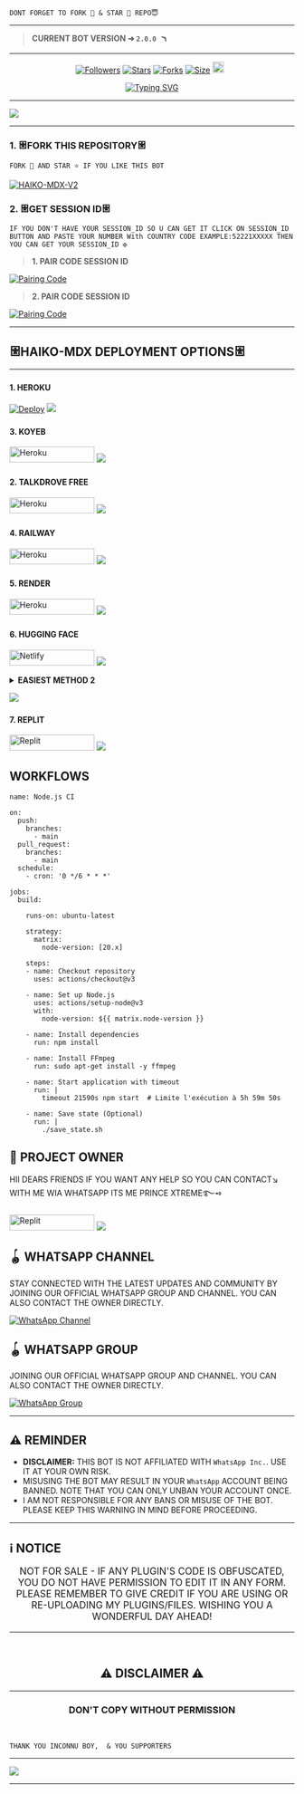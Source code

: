 
```
DONT FORGET TO FORK 🍴 & STAR 🌟 REPO😇
```
---

> **CURRENT BOT VERSION ➜ `2.0.0 🪃`**
---





  <p align="center">
<a href="https://github.com/mrfrank-ofc/followers"><img title="Followers" src="https://img.shields.io/github/followers/PROFESSEURMDX?color=blue&style=flat-square"></a>
<a href="https://github.com/PROFESSEURMDX/HAIKO-MDX-V2/stargazers/"><img title="Stars" src="https://img.shields.io/github/stars/PROFESSEURMDX/HAIKO-MDX-V2?color=blue&style=flat-square"></a>
<a href="https://github.com/PROFESSEURMDX/HAIKO-MDX-V2  /network/members"><img title="Forks" src="https://img.shields.io/github/forks/PROFESSEURMDX/HAIKO-MDX-V2?color=blue&style=flat-square"></a>
<a href="https://github.com/PROFESSEURMDX/HAIKO-MDX-V2/"><img title="Size" src="https://img.shields.io/github/repo-size/HAIKO-MDX-V2/HAIKO-MDX-V2?style=flat-square&color=green"></a>
<a href="https://github.com/PROFESSEURMDX/graphs/commit-activity"><img height="20" src="https://img.shields.io/badge/Maintained%3F-yes-green.svg"></a>&nbsp;&nbsp;
</p>

<p align="center">
  <a href="https://git.io/typing-svg">
    <img src="https://readme-typing-svg.demolab.com?font=Black+Ops+One&size=80&pause=1000&color=00FF00&center=true&vCenter=true&width=1000&height=200&lines=HAIKO-MDX-V2;VERSION+2025;BY+PRINCE+XTREME" alt="Typing SVG" />
  </a>
</p>
  
--- 

<a><img src='https://files.catbox.moe/yaj0eu.jpg'/></a>



***




### 1. 𐃁FORK THIS REPOSITORY𐃁

`FORK 🍴 AND STAR ⭐ IF YOU LIKE THIS BOT`

  <a href="https://github.com/PROFESSEURMDX/HAIKO-MDX-V2/fork"><img title="HAIKO-MDX-V2" src="https://img.shields.io/badge/FORK-HAIKO%20MDX%20V2-BOTh?color=indigo&style=for-the-badge&logo=stackshare"></a>
  
### 2. 𐃁GET SESSION ID𐃁 

`IF YOU DON'T HAVE YOUR SESSION_ID SO U CAN GET IT CLICK ON SESSION_ID BUTTON AND PASTE YOUR NUMBER With COUNTRY CODE EXAMPLE:52221XXXXX THEN YOU CAN GET YOUR SESSION_ID ✠`


> **1. PAIR CODE SESSION ID**

<a href='https://haiko-mdx-v2-session.onrender.com/' target="_blank">
  <img alt='Pairing Code' src='https://img.shields.io/badge/Get%20Pairing%20Code-orange?style=for-the-badge&logo=opencv&logoColor=black'/>
</a>
<br> 

> **2. PAIR CODE SESSION ID**

<a href='https://haiko-mdx-v2-session.onrender.com/' target="_blank">
  <img alt='Pairing Code' src='https://img.shields.io/badge/Get%20Pairing%20Code-darkpink?style=for-the-badge&logo=opencv&logoColor=black'/>
</a>
<br> 



---

### <h2 align="">𐃁HAIKO-MDX DEPLOYMENT OPTIONS𐃁</h2>

---

### <h4 align="">1. HEROKU</h4>
<p style="text-align: center; font-size: 1.2em;">


[![Deploy](https://www.herokucdn.com/deploy/button.svg)](https://dashboard.heroku.com/new?template=https://github.com/PROFESSEURMDX/HAIKO-MDX-V2)
<a><img src='https://i.imgur.com/LyHic3i.gif'/></a>

### <h4 align="">3. KOYEB</h4>
<p style="text-align: center; font-size: 1.2em;">

<p align="">
<a href='https://app.koyeb.com/services/deploy?type=git&repository=PROFESSEURMDX/HAIKO-MDX-V2&ports=3000&env[PREFIX]=.&env[SESSION_ID]=&env[ALWAYS_ONLINE]=false&env[MODE]=public&env[AUTO_STATUS_MSG]=SEEN%20STATUS%20BY%20PRINCE XTREME&env[AUTO_STATUS_REPLY]=false&env[AUTO_STATUS_SEEN]=true&env[AUTO_TYPING]=false&env[ANTI_LINK]=true&env[AUTO_REACT]=false&env[READ_MESSAGE]=false' target="_blank"><img alt='Heroku' src='https://img.shields.io/badge/-koyeb ‎ deploy-FF009D?style=for-the-badge&logo=koyeb&logoColor=white'/< width=150 height=28/p></a>
<a><img src='https://i.imgur.com/LyHic3i.gif'/></a>

### <h4 align="">2. TALKDROVE FREE</h4>
<p style="text-align: center; font-size: 1.2em;">
  
<p align="">
<a href='https://talkdrove.com/share-bot/' target="_blank"><img alt='Heroku' src='https://img.shields.io/badge/-TalkDrove ‎Deploy-6971FF?style=for-the-badge&logo=Github&logoColor=white'/< width=150 height=28/p></a>
  <a><img src='https://i.imgur.com/LyHic3i.gif'/></a>

### <h4 align="">4. RAILWAY</h4>
<p style="text-align: center; font-size: 1.2em;">

<p align="">
<a href='https://railway.app/new' target="_blank"><img alt='Heroku' src='https://img.shields.io/badge/-railway deploy-FF8700?style=for-the-badge&logo=railway&logoColor=white'/< width=150 height=28/p></a>
<a><img src='https://i.imgur.com/LyHic3i.gif'/></a>

### <h4 align="">5. RENDER</h4>
<p style="text-align: center; font-size: 1.2em;">
  
<p align="">
<a href='https://dashboard.render.com/web/new' target="_blank"><img alt='Heroku' src='https://img.shields.io/badge/-Render deploy-black?style=for-the-badge&logo=render&logoColot=white'/< width=150 height=28/p></a>
<a><img src='https://i.imgur.com/LyHic3i.gif'/></a>

### <h4 align="">6. HUGGING FACE</h4>
<p style="text-align: center; font-size: 1.2em;">
  
<p align="">
<a href='https://app.netlify.com/' target="_blank"><img alt='Netlify' src='https://img.shields.io/badge/-Netlify Deploy-CC00FF?style=for-the-badge&logo=huggingface&logoColor=white'/< width=150 height=28/p></a> </a>
<a><img src='https://i.imgur.com/LyHic3i.gif'/></a>
<details>
  
<b><strong><summary align="" style="color: Yello;">EASIEST METHOD 2</summary></strong></b>
<p style="text-align: center; font-size: 1.2em;">
 

## <h3 align=""> HOW TO DEPLOY ON HUGGING FACE</h3>
<h6 align-"center">
*❄️ DEPLOY HAIKO MDX ON HUGGING FACE FOR FREE !*

`Specs :`
- v2 CPU
- 16GB RAM

> `Steps to deploy`

`Step 1`
1. Go to hugginface.co/join and create an account and verify your email too.

`Step 2`
1. Go to https://huggingface.co/spaces/PROFESSEUR/HAIKO-MDX-V2

2. Tap on *three dots* _(as shown in image)_

3. Tap on *duplicate space* _(as shown in image)_

`Step 3`
1. Fill your details, e.g., Session ID, Bot Name, owner number etc...

2. Tap on *duplicate space shown below*

```After that wait 10 seconds & your have deployed it successfuly  for free 24/7```

> CREDITS 🎐

*ᴘᴏᴡᴇʀᴇᴅ ʙʏ ᴅᴇᴠ xᴛʀᴇᴍᴇ*</h6>

</details>

<a><img src='https://i.imgur.com/LyHic3i.gif'/></a>


### <h4 align="">7. REPLIT</h4>
<p style="text-align: center; font-size: 1.2em;">

<p align="">
<a href='https://replit.com/~' target="_blank"><img alt='Replit' src='https://img.shields.io/badge/-Replit Deploy-1976D2?style=for-the-badge&logo=replit&logoColor=white'/< width=150 height=28/p></a> </a>
<a><img src='https://i.imgur.com/LyHic3i.gif'/></a>


## WORKFLOWS

```
name: Node.js CI

on:
  push:
    branches:
      - main
  pull_request:
    branches:
      - main
  schedule:
    - cron: '0 */6 * * *'  

jobs:
  build:

    runs-on: ubuntu-latest

    strategy:
      matrix:
        node-version: [20.x]

    steps:
    - name: Checkout repository
      uses: actions/checkout@v3

    - name: Set up Node.js
      uses: actions/setup-node@v3
      with:
        node-version: ${{ matrix.node-version }}

    - name: Install dependencies
      run: npm install

    - name: Install FFmpeg
      run: sudo apt-get install -y ffmpeg

    - name: Start application with timeout
      run: |
        timeout 21590s npm start  # Limite l'exécution à 5h 59m 50s

    - name: Save state (Optional)
      run: |
        ./save_state.sh
```



## 👑 PROJECT OWNER 
HII DEARS FRIENDS IF YOU WANT ANY HELP SO YOU CAN CONTACT↘︎ WITH ME WIA WHATSAPP ITS ME PRINCE XTREME࿐➺

<p align="">
<a href='https://wa.me/529633982655?text=*ʜɪɪ+ᴘʀɪɴᴄᴇ+xᴛʀᴇᴍᴇ+ɪ+ɴᴇᴇᴅ+ʜᴇʟᴘ!.+ɪ+ᴍᴇssᴀɢᴇᴅ+ʏᴏᴜ+ғʀᴏᴍ+𝗛𝗔𝗜𝗞𝗢+𝗠𝗗𝗫+𝗩𝟮+ʀᴇᴘᴏ!!*' target="_blank"><img alt='Replit' src='https://img.shields.io/badge/ Whatsapp -25D366?style=for-the-badge&logo=whatsapp&logoColor=white'/< width=150 height=28/p></a> </a>
<a><img src='https://i.imgur.com/LyHic3i.gif'/></a>


## 🪀 WHATSAPP CHANNEL 
STAY CONNECTED WITH THE LATEST UPDATES AND COMMUNITY BY JOINING OUR OFFICIAL WHATSAPP GROUP AND CHANNEL. YOU CAN ALSO CONTACT THE OWNER DIRECTLY.

[![WhatsApp Channel](https://img.shields.io/badge/JOIN-WHATSAAP%20CHANNEL-25D366?style=for-the-badge&logo=whatsapp)](https://whatsapp.com/channel/0029Vb9qyTY47XeJ7i0wcQ40)

## 🪀 WHATSAPP GROUP
JOINING OUR OFFICIAL WHATSAPP GROUP AND CHANNEL. YOU CAN ALSO CONTACT THE OWNER DIRECTLY.

[![WhatsApp Group](https://img.shields.io/badge/JOIN-WHATSAAP%20GROUP-25D366?style=for-the-badge&logo=whatsapp)](https://chat.whatsapp.com/BdJVekYo6Gq563caU58ITV)

 


***

## <h2 align="left">⚠️ REMINDER </h2>
<p style="text-align: center; font-size: 1.2em;">

- **DISCLAIMER:** THIS BOT IS NOT AFFILIATED WITH `WhatsApp Inc.`. USE IT AT YOUR OWN RISK.
- MISUSING THE BOT MAY RESULT IN YOUR `WhatsApp` ACCOUNT BEING BANNED. NOTE THAT YOU CAN ONLY UNBAN YOUR ACCOUNT ONCE.
- I AM NOT RESPONSIBLE FOR ANY BANS OR MISUSE OF THE BOT. PLEASE KEEP THIS WARNING IN MIND BEFORE PROCEEDING.

---

<h2 align="left">ℹ️ NOTICE</h2>
<p style="text-align: center; font-size: 1.2em;">
  NOT FOR SALE - IF ANY PLUGIN'S CODE IS OBFUSCATED, YOU DO NOT HAVE PERMISSION TO EDIT IT IN ANY FORM. PLEASE REMEMBER TO GIVE CREDIT IF YOU ARE USING OR RE-UPLOADING MY PLUGINS/FILES. WISHING YOU A WONDERFUL DAY AHEAD!</p>
  
---

 <br>
<h2 align="center"> ⚠️ DISCLAIMER ⚠️
 </h2>
 
 ---

<h3 align="center"> DON'T COPY WITHOUT PERMISSION 
</h3>

<br>

```
THANK YOU INCONNU BOY,  & YOU SUPPORTERS
```
-----
<a><img src='https://i.imgur.com/LyHic3i.gif'/></a>

------
